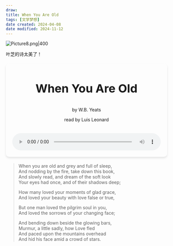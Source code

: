 ```yaml
---
draw:
title: When You Are Old
tags: [文学梦想]
date created: 2024-04-08
date modified: 2024-11-12
---
```


![Picture8.png|400](https://imagehosting4picgo.oss-cn-beijing.aliyuncs.com/imagehosting/fix-dir%2Fliuyishou%2Ftmp%2F2024%2F04%2F08%2F00-44-24-c2d9a061eba427929cdab46317f0f30f-Picture8-98068f.png?x-oss-process=image/resize,l_300)

叶芝的诗太美了！

<!-- more -->
<div style="max-width: 600px; margin: 20px auto; text-align: center; box-shadow: 0 4px 6px rgba(0, 0, 0, 0.1); border-radius: 10px; padding: 20px;">
    <p style="font-weight: bold; font-size: 36px;">When You Are Old</p>
    <p>by W.B. Yeats</p>
    <p>read by Luis Leonard</p>
    <audio controls style="width: 100%; margin-top: 20px; border-radius: 10px;">
      <source src="https://imagehosting4picgo.oss-cn-beijing.aliyuncs.com/imagehosting/fix-dir%2Fliuyishou%2Ftmp%2F2024%2F04%2F08%2F00-28-48-8072eeb92a65a9f8cf66e809f5d4ee77-When%20you%20are%20old%20and-c561ce.mp3" type="audio/mpeg">
      Your browser does not support the audio element.
    </audio>
</div>

> When you are old and grey and full of sleep,  
> And nodding by the fire, take down this book,  
> And slowly read, and dream of the soft look  
> Your eyes had once, and of their shadows deep;  
>
> How many loved your moments of glad grace,  
> And loved your beauty with love false or true,  
>
> But one man loved the pilgrim soul in you,  
> And loved the sorrows of your changing face;  
>
> And bending down beside the glowing bars,  
> Murmur, a little sadly, how Love fled  
> And paced upon the mountains overhead  
> And hid his face amid a crowd of stars.

